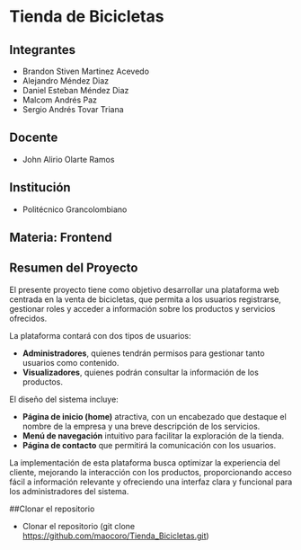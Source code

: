 # Tienda de Bicicletas

## Integrantes
- Brandon Stiven Martinez Acevedo
- Alejandro Méndez Diaz
- Daniel Esteban Méndez Diaz
- Malcom Andrés Paz
- Sergio Andrés Tovar Triana

## Docente
- John Alirio Olarte Ramos

## Institución
- Politécnico Grancolombiano

## Materia: Frontend

## Resumen del Proyecto
El presente proyecto tiene como objetivo desarrollar una plataforma web centrada en la venta de bicicletas, que permita a los usuarios registrarse, gestionar roles y acceder a información sobre los productos y servicios ofrecidos. 

La plataforma contará con dos tipos de usuarios: 
- **Administradores**, quienes tendrán permisos para gestionar tanto usuarios como contenido.
- **Visualizadores**, quienes podrán consultar la información de los productos.

El diseño del sistema incluye:
- **Página de inicio (home)** atractiva, con un encabezado que destaque el nombre de la empresa y una breve descripción de los servicios.
- **Menú de navegación** intuitivo para facilitar la exploración de la tienda.
- **Página de contacto** que permitirá la comunicación con los usuarios.

La implementación de esta plataforma busca optimizar la experiencia del cliente, mejorando la interacción con los productos, proporcionando acceso fácil a información relevante y ofreciendo una interfaz clara y funcional para los administradores del sistema.

##Clonar el repositorio
- Clonar el repositorio (git clone https://github.com/maocoro/Tienda_Bicicletas.git) 
